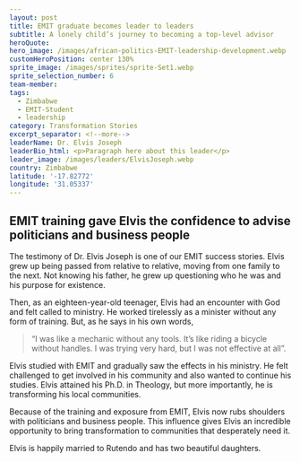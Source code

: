 ```yaml
---
layout: post
title: EMIT graduate becomes leader to leaders
subtitle: A lonely child’s journey to becoming a top-level advisor
heroQuote:
hero_image: /images/african-politics-EMIT-leadership-development.webp
customHeroPosition: center 130%
sprite_image: /images/sprites/sprite-Set1.webp
sprite_selection_number: 6
team-member:
tags:
  - Zimbabwe
  - EMIT-Student
  - leadership
category: Transformation Stories
excerpt_separator: <!--more-->
leaderName: Dr. Elvis Joseph
leaderBio_html: <p>Paragraph here about this leader</p>
leader_image: /images/leaders/ElvisJoseph.webp
country: Zimbabwe
latitude: '-17.82772'
longitude: '31.05337'
---
```


## EMIT training gave Elvis the confidence to advise politicians and business people

The testimony of Dr. Elvis Joseph is one of our EMIT success stories. Elvis grew up being passed from relative to relative, moving from one family to the next. Not knowing his father, he grew up questioning who he was and his purpose for existence.

Then, as an eighteen-year-old teenager, Elvis had an encounter with God and felt called to ministry. He worked tirelessly as a minister without any form of training. But, as he says in his own words,

> “I was like a mechanic without any tools. It’s like riding a bicycle without handles. I was trying very hard, but I was not effective at all”.

Elvis studied with EMIT and gradually saw the effects in his ministry. He felt challenged to get involved in his community and also wanted to continue his studies. Elvis attained his Ph.D. in Theology, but more importantly, he is transforming his local communities.

Because of the training and exposure from EMIT, Elvis now rubs shoulders with politicians and business people. This influence gives Elvis an incredible opportunity to bring transformation to communities that desperately need it.

Elvis is happily married to Rutendo and has two beautiful daughters.